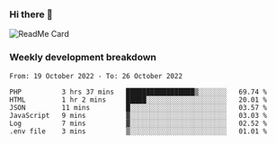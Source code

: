 ### Hi there 👋

<!--
**itzcy/itzcy** is a ✨ _special_ ✨ repository because its `README.md` (this file) appears on your GitHub profile.

Here are some ideas to get you started:

- 🔭 I’m currently working on ...
- 🌱 I’m currently learning ...
- 👯 I’m looking to collaborate on ...
- 🤔 I’m looking for help with ...
- 💬 Ask me about ...
- 📫 How to reach me: ...
- 😄 Pronouns: ...
- ⚡ Fun fact: ...
-->
![ReadMe Card](https://github-readme-stats.vercel.app/api?username=itzcy&show_icons=true&title_color=2d3198&icon_color=797cb8&text_color=24292e&bg_color=f6f8fa)

### Weekly development breakdown
<!--START_SECTION:waka-->

```text
From: 19 October 2022 - To: 26 October 2022

PHP          3 hrs 37 mins   █████████████████▒░░░░░░░   69.74 %
HTML         1 hr 2 mins     █████░░░░░░░░░░░░░░░░░░░░   20.01 %
JSON         11 mins         █░░░░░░░░░░░░░░░░░░░░░░░░   03.57 %
JavaScript   9 mins          ▓░░░░░░░░░░░░░░░░░░░░░░░░   03.03 %
Log          7 mins          ▓░░░░░░░░░░░░░░░░░░░░░░░░   02.52 %
.env file    3 mins          ▒░░░░░░░░░░░░░░░░░░░░░░░░   01.01 %
```

<!--END_SECTION:waka-->
